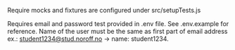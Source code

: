 Require mocks and fixtures are configured under src/setupTests.js

Requires email and password test provided in .env file. See .env.example for reference.
Name of the user must be the same as first part of email address ex.: student1234@stud.noroff.no -> name: student1234.
